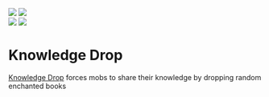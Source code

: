 [![](https://img.shields.io/endpoint?url=https%3A%2F%2Fcurseforge-badge-shields-io-caaw7pcenm0t.runkit.sh%2Fdownloads%3FprojectId%3D433014%26mode%3Dfull)](https://minecraft.curseforge.com/projects/knowledge-drop)
[![](https://img.shields.io/endpoint?url=https%3A%2F%2Fcurseforge-badge-shields-io-caaw7pcenm0t.runkit.sh%2Fversions%3FprojectId%3D433014)](https://minecraft.curseforge.com/projects/knowledge-drop)   
[![](https://img.shields.io/endpoint?url=https%3A%2F%2Fmodrinth-badge-shields-io-s1co4c2czdpy.runkit.sh/%2Fdownloads%3FprojectId%3DEWI3EfjB%26mode%3Dfull)](https://modrinth.com/mod/knowledge-drop)
[![](https://img.shields.io/endpoint?url=https%3A%2F%2Fmodrinth-badge-shields-io-s1co4c2czdpy.runkit.sh%2Fversions%3FprojectId%3DEWI3EfjB)](https://modrinth.com/mod/knowledge-drop)
# Knowledge Drop
[Knowledge Drop](https://www.curseforge.com/minecraft/mc-mods/knowledge-drop) forces mobs to share their knowledge by dropping random enchanted books
